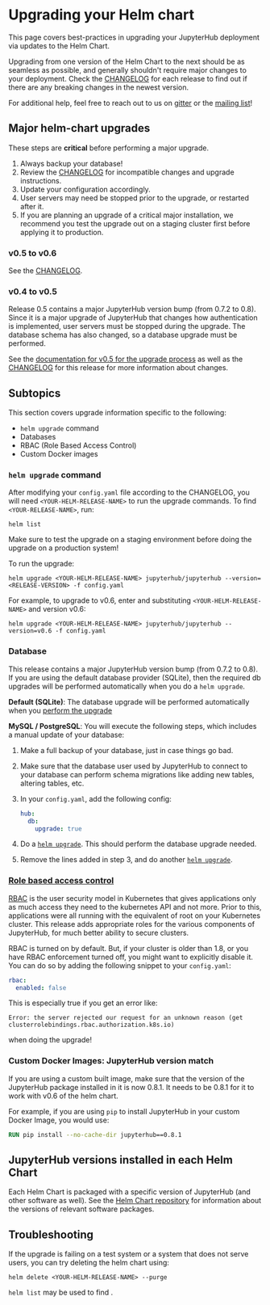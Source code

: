 # Upgrading your Helm chart

This page covers best-practices in upgrading your JupyterHub deployment via updates
to the Helm Chart.

Upgrading from one version of the Helm Chart to the
next should be as seamless as possible, and generally shouldn't require major
changes to your deployment. Check the [CHANGELOG](https://github.com/jupyterhub/zero-to-jupyterhub-k8s/blob/master/CHANGELOG.md)
for each release to find out if there are any breaking changes in the newest version.

For additional help, feel free to reach out to us on [gitter](https://gitter.im/jupyterhub/jupyterhub)
or the [mailing list](https://groups.google.com/forum/#!forum/jupyter)!

## Major helm-chart upgrades

These steps are **critical** before performing a major upgrade.

1. Always backup your database!
2. Review the [CHANGELOG](https://github.com/jupyterhub/zero-to-jupyterhub-k8s/blob/master/CHANGELOG.md) for incompatible changes and upgrade instructions.
3. Update your configuration accordingly.
4. User servers may need be stopped prior to the upgrade,
   or restarted after it.
5. If you are planning an upgrade of a critical major installation,
   we recommend you test the upgrade out on a staging cluster first
   before applying it to production.

### v0.5 to v0.6

See the [CHANGELOG](https://github.com/jupyterhub/zero-to-jupyterhub-k8s/blob/master/CHANGELOG.md#06---ellyse-perry---2017-01-29).

### v0.4 to v0.5

Release 0.5 contains a major JupyterHub version bump (from 0.7.2 to 0.8).
Since it is a major upgrade of JupyterHub that changes how authentication is
implemented, user servers must be stopped during the upgrade.
The database schema has also changed, so a database upgrade must be performed.

See the [documentation for v0.5 for the upgrade process](https://zero-to-jupyterhub.readthedocs.io/en/v0.5-doc/upgrading.html)
as well as the [CHANGELOG](https://github.com/jupyterhub/zero-to-jupyterhub-k8s/blob/master/CHANGELOG.md#05---hamid-hassan---2017-12-05)
for this release for more information about changes.

## Subtopics

This section covers upgrade information specific to the following:

- `helm upgrade` command
- Databases
- RBAC (Role Based Access Control)
- Custom Docker images

### `helm upgrade` command

After modifying your `config.yaml` file according to the CHANGELOG, you will need
`<YOUR-HELM-RELEASE-NAME>` to run the upgrade commands. To find `<YOUR-RELEASE-NAME>`, run:

```
helm list
```

Make sure to test the upgrade on a staging environment before doing the upgrade on
a production system!

To run the upgrade:

```
helm upgrade <YOUR-HELM-RELEASE-NAME> jupyterhub/jupyterhub --version=<RELEASE-VERSION> -f config.yaml
```

For example, to upgrade to v0.6, enter and substituting `<YOUR-HELM-RELEASE-NAME>` and version v0.6:

```
helm upgrade <YOUR-HELM-RELEASE-NAME> jupyterhub/jupyterhub --version=v0.6 -f config.yaml
```

### Database

This release contains a major JupyterHub version bump (from 0.7.2 to 0.8). If
you are using the default database provider (SQLite), then the required db upgrades
will be performed automatically when you do a `helm upgrade`.

**Default (SQLite)**: The database upgrade will be performed automatically when you
[perform the upgrade](#upgrade-command)

**MySQL / PostgreSQL**: You will execute the following steps, which includes a manual update of your database:

1. Make a full backup of your database, just in case things go bad.
2. Make sure that the database user used by JupyterHub to connect to your database
   can perform schema migrations like adding new tables, altering tables, etc.
3. In your `config.yaml`, add the following config:

   ```yaml
   hub:
     db:
       upgrade: true
   ```
4. Do a [`helm upgrade`](#upgrade-command). This should perform the database upgrade needed.
5. Remove the lines added in step 3, and do another [`helm upgrade`](#upgrade-command).


### [Role based access control](https://zero-to-jupyterhub.readthedocs.io/en/latest/security.html#use-role-based-access-control-rbac)

[RBAC](https://kubernetes.io/docs/reference/access-authn-authz/rbac/) is the user security model
in Kubernetes that gives applications only as much access they need to the kubernetes
API and not more. Prior to this, applications were all running with the equivalent
of root on your Kubernetes cluster. This release adds appropriate roles for the
various components of JupyterHub, for much better ability to secure clusters.

RBAC is turned on by default. But, if your cluster is older than 1.8, or you have RBAC
enforcement turned off, you might want to explicitly disable it. You can do so by adding
the following snippet to your `config.yaml`:

```yaml
rbac:
  enabled: false
```

This is especially true if you get an error like:

```
Error: the server rejected our request for an unknown reason (get clusterrolebindings.rbac.authorization.k8s.io)
```

when doing the upgrade!

### Custom Docker Images: JupyterHub version match

If you are using a custom built image, make sure that the version of the
JupyterHub package installed in it is now 0.8.1. It needs to be 0.8.1 for it to work with
v0.6 of the helm chart.

For example, if you are using `pip` to install JupyterHub in your custom Docker Image,
you would use:

```Dockerfile
RUN pip install --no-cache-dir jupyterhub==0.8.1
```

## JupyterHub versions installed in each Helm Chart

Each Helm Chart is packaged with a specific version of JupyterHub (and
other software as well). See the [Helm Chart repository](https://github.com/jupyterhub/helm-chart#versions-coupled-to-each-chart-release>) for
information about the versions of relevant software packages.

## Troubleshooting

If the upgrade is failing on a test system or a system that does not serve users, you can try
deleting the helm chart using:

```
helm delete <YOUR-HELM-RELEASE-NAME> --purge
```

`helm list` may be used to find <YOUR-HELM-RELEASE-NAME>.
